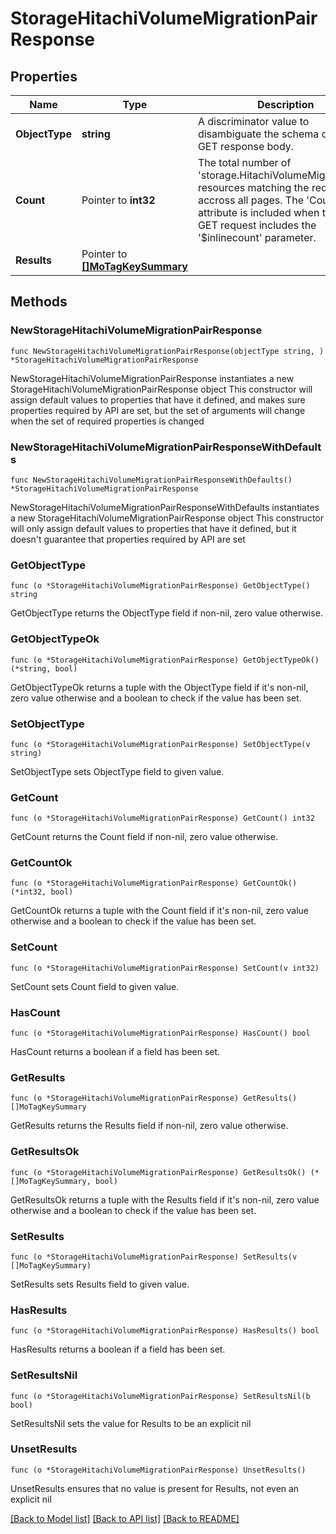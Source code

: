 # StorageHitachiVolumeMigrationPairResponse

## Properties

Name | Type | Description | Notes
------------ | ------------- | ------------- | -------------
**ObjectType** | **string** | A discriminator value to disambiguate the schema of a HTTP GET response body. | 
**Count** | Pointer to **int32** | The total number of &#39;storage.HitachiVolumeMigrationPair&#39; resources matching the request, accross all pages. The &#39;Count&#39; attribute is included when the HTTP GET request includes the &#39;$inlinecount&#39; parameter. | [optional] 
**Results** | Pointer to [**[]MoTagKeySummary**](MoTagKeySummary.md) |  | [optional] 

## Methods

### NewStorageHitachiVolumeMigrationPairResponse

`func NewStorageHitachiVolumeMigrationPairResponse(objectType string, ) *StorageHitachiVolumeMigrationPairResponse`

NewStorageHitachiVolumeMigrationPairResponse instantiates a new StorageHitachiVolumeMigrationPairResponse object
This constructor will assign default values to properties that have it defined,
and makes sure properties required by API are set, but the set of arguments
will change when the set of required properties is changed

### NewStorageHitachiVolumeMigrationPairResponseWithDefaults

`func NewStorageHitachiVolumeMigrationPairResponseWithDefaults() *StorageHitachiVolumeMigrationPairResponse`

NewStorageHitachiVolumeMigrationPairResponseWithDefaults instantiates a new StorageHitachiVolumeMigrationPairResponse object
This constructor will only assign default values to properties that have it defined,
but it doesn't guarantee that properties required by API are set

### GetObjectType

`func (o *StorageHitachiVolumeMigrationPairResponse) GetObjectType() string`

GetObjectType returns the ObjectType field if non-nil, zero value otherwise.

### GetObjectTypeOk

`func (o *StorageHitachiVolumeMigrationPairResponse) GetObjectTypeOk() (*string, bool)`

GetObjectTypeOk returns a tuple with the ObjectType field if it's non-nil, zero value otherwise
and a boolean to check if the value has been set.

### SetObjectType

`func (o *StorageHitachiVolumeMigrationPairResponse) SetObjectType(v string)`

SetObjectType sets ObjectType field to given value.


### GetCount

`func (o *StorageHitachiVolumeMigrationPairResponse) GetCount() int32`

GetCount returns the Count field if non-nil, zero value otherwise.

### GetCountOk

`func (o *StorageHitachiVolumeMigrationPairResponse) GetCountOk() (*int32, bool)`

GetCountOk returns a tuple with the Count field if it's non-nil, zero value otherwise
and a boolean to check if the value has been set.

### SetCount

`func (o *StorageHitachiVolumeMigrationPairResponse) SetCount(v int32)`

SetCount sets Count field to given value.

### HasCount

`func (o *StorageHitachiVolumeMigrationPairResponse) HasCount() bool`

HasCount returns a boolean if a field has been set.

### GetResults

`func (o *StorageHitachiVolumeMigrationPairResponse) GetResults() []MoTagKeySummary`

GetResults returns the Results field if non-nil, zero value otherwise.

### GetResultsOk

`func (o *StorageHitachiVolumeMigrationPairResponse) GetResultsOk() (*[]MoTagKeySummary, bool)`

GetResultsOk returns a tuple with the Results field if it's non-nil, zero value otherwise
and a boolean to check if the value has been set.

### SetResults

`func (o *StorageHitachiVolumeMigrationPairResponse) SetResults(v []MoTagKeySummary)`

SetResults sets Results field to given value.

### HasResults

`func (o *StorageHitachiVolumeMigrationPairResponse) HasResults() bool`

HasResults returns a boolean if a field has been set.

### SetResultsNil

`func (o *StorageHitachiVolumeMigrationPairResponse) SetResultsNil(b bool)`

 SetResultsNil sets the value for Results to be an explicit nil

### UnsetResults
`func (o *StorageHitachiVolumeMigrationPairResponse) UnsetResults()`

UnsetResults ensures that no value is present for Results, not even an explicit nil

[[Back to Model list]](../README.md#documentation-for-models) [[Back to API list]](../README.md#documentation-for-api-endpoints) [[Back to README]](../README.md)


